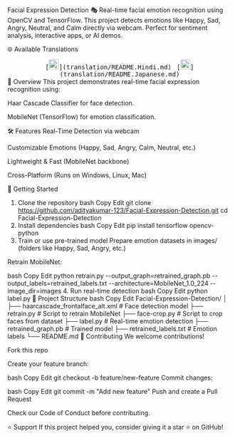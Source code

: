 Facial Expression Detection 🎭
Real-time facial emotion recognition using OpenCV and TensorFlow. This project detects emotions like Happy, Sad, Angry, Neutral, and Calm directly via webcam. Perfect for sentiment analysis, interactive apps, or AI demos.

🌐 Available Translations
<div align="center"> <kbd>[<img title="हिंदी" alt="Hindi" src="https://cdn.statically.io/gh/hjnilsson/country-flags/master/svg/in.svg" width="22">](translation/README.Hindi.md)</kbd> &nbsp; <kbd>[<img title="日本語" alt="Japanese" src="https://cdn.statically.io/gh/hjnilsson/country-flags/master/svg/jp.svg" width="22">](translation/README.Japanese.md)</kbd> </div>
📖 Overview
This project demonstrates real-time facial expression recognition using:

Haar Cascade Classifier for face detection.

MobileNet (TensorFlow) for emotion classification.

🛠 Features
Real-Time Detection via webcam

Customizable Emotions (Happy, Sad, Angry, Calm, Neutral, etc.)

Lightweight & Fast (MobileNet backbone)

Cross-Platform (Runs on Windows, Linux, Mac)

🚀 Getting Started
1. Clone the repository
bash
Copy
Edit
git clone https://github.com/adityakumar-123/Facial-Expression-Detection.git
cd Facial-Expression-Detection
2. Install dependencies
bash
Copy
Edit
pip install tensorflow opencv-python
3. Train or use pre-trained model
Prepare emotion datasets in images/ (folders like Happy, Sad, Angry, etc.)

Retrain MobileNet:

bash
Copy
Edit
python retrain.py --output_graph=retrained_graph.pb --output_labels=retrained_labels.txt --architecture=MobileNet_1.0_224 --image_dir=images
4. Run real-time detection
bash
Copy
Edit
python label.py
📂 Project Structure
bash
Copy
Edit
Facial-Expression-Detection/
│
├── haarcascade_frontalface_alt.xml   # Face detection model
├── retrain.py                         # Script to retrain MobileNet
├── face-crop.py                       # Script to crop faces from dataset
├── label.py                           # Real-time emotion detection
├── retrained_graph.pb                 # Trained model
├── retrained_labels.txt               # Emotion labels
└── README.md
🤝 Contributing
We welcome contributions!

Fork this repo

Create your feature branch:

bash
Copy
Edit
git checkout -b feature/new-feature
Commit changes:

bash
Copy
Edit
git commit -m "Add new feature"
Push and create a Pull Request

Check our Code of Conduct before contributing.

⭐ Support
If this project helped you, consider giving it a star ⭐ on GitHub!

